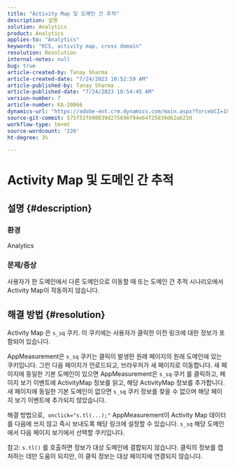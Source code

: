 ```yaml
---
title: "Activity Map 및 도메인 간 추적"
description: 설명
solution: Analytics
product: Analytics
applies-to: "Analytics"
keywords: "KCS, activity map, cross domain"
resolution: Resolution
internal-notes: null
bug: true
article-created-by: Tanay Sharma .
article-created-date: "7/24/2023 10:52:59 AM"
article-published-by: Tanay Sharma .
article-published-date: "7/24/2023 10:54:45 AM"
version-number: 7
article-number: KA-20866
dynamics-url: "https://adobe-ent.crm.dynamics.com/main.aspx?forceUCI=1&pagetype=entityrecord&etn=knowledgearticle&id=82ae1840-102a-ee11-bdf4-6045bd006239"
source-git-commit: 575f52fb90839d275696f94e64f25039d62a623d
workflow-type: tm+mt
source-wordcount: '220'
ht-degree: 3%

---
```


# Activity Map 및 도메인 간 추적

## 설명 {#description}


### 환경

Analytics

### 문제/증상

사용자가 한 도메인에서 다른 도메인으로 이동할 때 또는 도메인 간 추적 시나리오에서 Activity Map이 작동하지 않습니다.


## 해결 방법 {#resolution}


Activity Map 은 `s_sq` 쿠키. 이 쿠키에는 사용자가 클릭한 이전 링크에 대한 정보가 포함되어 있습니다.

AppMeasurement은 `s_sq` 쿠키는 클릭이 발생한 원래 페이지의 원래 도메인에 있는 쿠키입니다. 그런 다음 페이지가 언로드되고, 브라우저가 새 페이지로 이동합니다. 새 페이지에 동일한 기본 도메인이 있으면 AppMeasurement은 `s_sq` 쿠키 를 클릭하고, 페이지 보기 이벤트에 ActivityMap 정보를 읽고, 해당 ActivityMap 정보를 추가합니다. 새 페이지에 동일한 기본 도메인이 없으면 `s_sq` 쿠키 정보를 찾을 수 없으며 해당 페이지 보기 이벤트에 추가되지 않았습니다.

해결 방법으로,  `onclick="s.tl(...);"` AppMeasurement이 Activity Map 데이터를 다음에 쓰지 않고 즉시 보내도록 해당 링크에 설정할 수 있습니다. `s_sq` 해당 도메인에서 다음 페이지 보기에서 선택할 쿠키입니다.



참고: `s.tl()` 를 호출하면 정보가 대상 도메인에 결합되지 않습니다. 클릭의 정보를 캡처하는 데만 도움이 되지만, 이 클릭 정보는 대상 페이지에 연결되지 않습니다.




